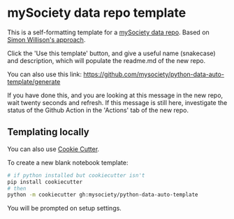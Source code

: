 # mySociety data repo template

This is a self-formatting template for a [mySociety data repo](https://github.com/mysociety/template_data_repo). Based on [Simon Willison's approach](https://simonwillison.net/2021/Aug/28/dynamic-github-repository-templates/).

Click the 'Use this template' button, and give a useful name (snakecase) and description, which will populate the readme.md of the new repo. 

You can also use this link: https://github.com/mysociety/python-data-auto-template/generate

If you have done this, and you are looking at this message in the new repo, wait twenty seconds and refresh. If this message is still here, investigate the status of the Github Action in the 'Actions' tab of the new repo.

## Templating locally

You can also use [Cookie Cutter](https://github.com/cookiecutter/cookiecutter).

To create a new blank notebook template:

```bash
# if python installed but cookiecutter isn't
pip install cookiecutter
# then
python -m cookiecutter gh:mysociety/python-data-auto-template
```

You will be prompted on setup settings.
